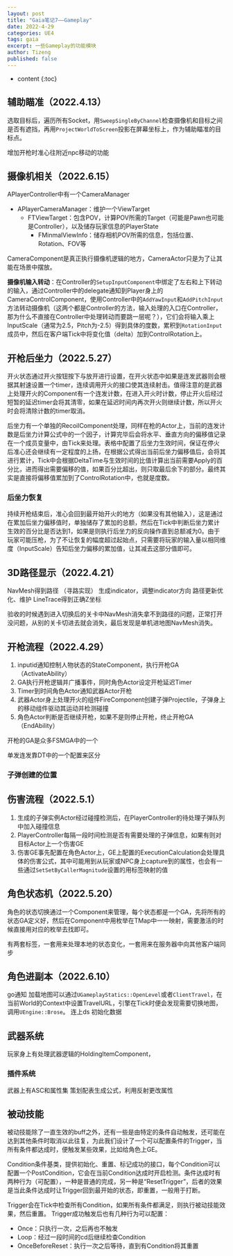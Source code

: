 ```yaml
---
layout: post
title: "Gaia笔记7——Gameplay"
date: 2022-4-29
categories: UE4
tags: gaia
excerpt: 一些Gameplay的功能模块
author: Tizeng
published: false
---
```


* content
{:toc}


## 辅助瞄准（2022.4.13）

选取目标后，遍历所有Socket，用`SweepSingleByChannel`检查摄像机和目标之间是否有遮挡，再用`ProjectWorldToScreen`投影在屏幕坐标上，作为辅助瞄准的目标点。

增加开枪时准心往附近npc移动的功能

## 摄像机相关（2022.6.15）

APlayerController中有一个CameraManager

- APlayerCameraManager：维护一个ViewTarget
  - FTViewTarget：包含POV，计算POV所需的Target（可能是Pawn也可能是Controller），以及储存玩家信息的PlayerState
    - FMinmalViewInfo：储存相机POV所需的信息，包括位置、Rotation、FOV等   

CameraComponent是真正执行摄像机逻辑的地方，CameraActor只是为了让其能在场景中摆放。

**摄像机输入转动**：在Controller的`SetupInputComponent`中绑定了左右和上下转动的输入，通过Controller中的delegate通知到Player身上的CameraControlComponent，使用Controller中的`AddYawInput`和`AddPitchInput`方法转动摄像机（这两个都是Controller的方法，输入处理的入口在Controller，那为什么不直接在Controller中处理转动而要跳一层呢？），它们会将输入乘上InputScale（通常为2.5，Pitch为-2.5）得到具体的度数，累积到`RotationInput`成员中，然后在客户端Tick中将变化值（delta）加到ControlRotation上。

## 开枪后坐力（2022.5.27）

开火状态通过开火按钮按下与放开进行设置，在开火状态中如果是连发武器则会根据其射速设置一个timer，连续调用开火的接口使其连续射击。值得注意的是武器上处理开火的Component有一个连发计数，在进入开火时计数，停止开火后经过短暂的延迟timer会将其清零，如果在延迟时间内再次开火则继续计数，所以开火时会将清除计数的timer取消。

后坐力有一个单独的RecoilComponent处理，同样在枪的Actor上，当前的连发计数是后坐力计算公式中的一个因子，计算完毕后会将水平、垂直方向的偏移值记录在一个成员变量中，由Tick来处理。表格中配置了后坐力生效时间，保证在停火后准心还会继续有一定程度的上扬，在根据公式得出当前后坐力偏移值后，会将其进行累计，Tick中会根据DeltaTime与生效时间的比值计算出当前需要Apply的百分比，进而得出需要偏移的值，如果百分比超出，则只取最后余下的部分。最终其实是直接将偏移值累加到了ControlRotation中，也就是度数。

### 后坐力恢复

持续开枪结束后，准心会回到最开始开火的地方（如果没有其他输入），这是通过在累加后坐力偏移值时，单独储存了累加的总额，然后在Tick中判断后坐力累计生效的百分比是否达到1，如果是则执行后坐力的反向操作直到总额减为0。由于玩家可能压枪，为了不让恢复的幅度超过起始点，只需要将玩家的输入量以相同维度（InputScale）告知后坐力偏移的累加值，让其减去这部分值即可。

## 3D路径显示（2022.4.21）

NavMesh得到路径
（寻路实现）
生成indicator，调整indicator方向
路径更新优化、维护
LineTrace得到正确Z坐标

验收的时候遇到进入切换后的关卡中NavMesh消失拿不到路径的问题，正常打开没问题，从别的关卡切进去就会消失，最后发现是单机进地图NavMesh消失。

## 开枪流程（2022.4.29）

1. inputid通知控制人物状态的StateComponent，执行开枪GA（ActivateAbility）
2. GA执行开枪逻辑并广播事件，同时角色Actor设定开枪延迟Timer
3. Timer到时间角色Actor通知武器Actor开枪
4. 武器Actor身上处理开火的组件FireComponent创建子弹Projectile，子弹身上的移动组件驱动其运动并检测碰撞
5. 角色Actor判断是否继续开枪，如果不是则停止开枪，终止开枪GA（EndAbility）

开枪的GA是众多FSMGA中的一个

单发连发靠DT中的一个配置来区分

### 子弹创建的位置



## 伤害流程（2022.5.1）

1. 生成的子弹实例Actor经过碰撞检测后，在PlayerController的待处理子弹队列中加入碰撞信息
2. PlayerController每隔一段时间检测是否有需要处理的子弹信息，如果有则对目标Actor上一个伤害GE
3. 伤害GE事先配置在角色Actor上，GE上配置的ExecutionCalculation会处理具体的伤害公式，其中可能用到从玩家或NPC身上capture到的属性，也会有一些通过`SetSetByCallerMagnitude`设置的用标签映射的值

## 角色状态机（2022.5.20）

角色的状态切换通过一个Component来管理，每个状态都是一个GA，先将所有的状态GA定义好，然后在Component中用枚举在TMap中一一映射，需要激活的时候直接用对应的枚举去找即可。

有两套标签，一套用来处理本地的状态变化，一套用来在服务器中向其他客户端同步


## 角色进副本（2022.6.10）

go通知
加载地图可以通过`UGameplayStatics::OpenLevel`或者`ClientTravel`，在当前World的Context中设置TravelURL，引擎在Tick时便会发现需要切换地图，调用`UEngine::Brose`。
连上ds
初始化数据

## 武器系统

玩家身上有处理武器逻辑的HoldingItemComponent，

### 插件系统

武器上有ASC和属性集
策划配表生成公式，利用反射更改属性

## 被动技能

被动技能除了一直生效的buff之外，还有一些是由特定的条件自动触发，还可能在达到其他条件时取消以此往复，为此我们设计了一个可以配置条件的Trigger，当所有条件都达成时，便触发某些效果，比如给角色上GE。

Condition条件基类，提供初始化、重置、标记成功的接口，每个Condition可以配置一个PostCondition，它会在当前Condition达成时开启检测。条件达成时有两种行为（可配置），一种是普通的完成，另一种是“ResetTrigger”，后者的效果是当此条件达成时让Trigger回到最开始的状态，即重置，一般用于打断。

Trigger会在Tick中检查所有Condition，如果所有条件都满足，则执行被动技能效果，然后重置。
Trigger成功触发后也有几种行为可以配置：
- Once：只执行一次，之后再也不触发
- Loop：经过一段时间的cd后继续检查Condition
- OnceBeforeReset：执行一次之后等待，直到有Condition将其重置
